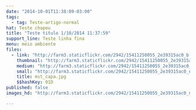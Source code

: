 ```yaml
---
date: "2014-10-01T11:38:09-03:00"
tags:
  - tag: Teste-artigo-normal
hat: Teste chapeu
title: "Teste titulo 1/10/2014 11:37:59"
support_line: Teste linha fina
menu: meio ambiente
files:
  - link: "http://farm3.staticflickr.com/2942/15411250055_2e39315ac0_b.jpg"
    thumbnail: "http://farm3.staticflickr.com/2942/15411250055_2e39315ac0_t.jpg"
    medium: "http://farm3.staticflickr.com/2942/15411250055_2e39315ac0_z.jpg"
    small: "http://farm3.staticflickr.com/2942/15411250055_2e39315ac0_n.jpg"
    title: mst_capa.jpg
    $$hashKey: 01D
published: false
images_hd: "http://farm3.staticflickr.com/2942/15411250055_2e39315ac0_n.jpg"

---
```

